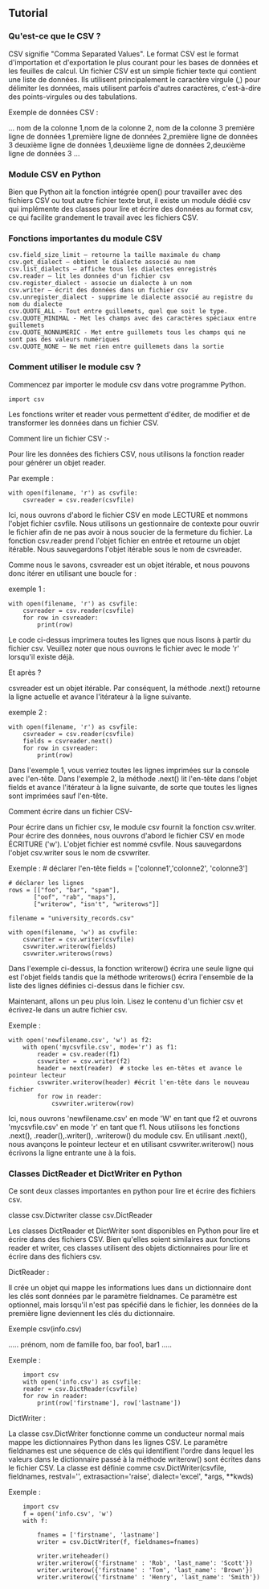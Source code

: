 Tutorial
--------

### Qu'est-ce que le CSV ?
CSV signifie "Comma Separated Values". Le format CSV est le format d'importation et d'exportation le plus courant pour les bases de données et les feuilles de calcul. Un fichier CSV est un simple fichier texte qui contient une liste de données. Ils utilisent principalement le caractère virgule (,) pour délimiter les données, mais utilisent parfois d'autres caractères, c'est-à-dire des points-virgules ou des tabulations.

Exemple de données CSV :

...
nom de la colonne 1,nom de la colonne 2, nom de la colonne 3
première ligne de données 1,première ligne de données 2,première ligne de données 3
deuxième ligne de données 1,deuxième ligne de données 2,deuxième ligne de données 3
...

### Module CSV en Python
Bien que Python ait la fonction intégrée open() pour travailler avec des fichiers CSV ou tout autre fichier texte brut, il existe un module dédié csv qui implémente des classes pour lire et écrire des données au format csv, ce qui facilite grandement le travail avec les fichiers CSV.

### Fonctions importantes du module CSV

    csv.field_size_limit – retourne la taille maximale du champ
    csv.get_dialect – obtient le dialecte associé au nom
    csv.list_dialects – affiche tous les dialectes enregistrés
    csv.reader – lit les données d'un fichier csv
    csv.register_dialect - associe un dialecte à un nom
    csv.writer – écrit des données dans un fichier csv
    csv.unregister_dialect - supprime le dialecte associé au registre du nom du dialecte
    csv.QUOTE_ALL - Tout entre guillemets, quel que soit le type.
    csv.QUOTE_MINIMAL - Met les champs avec des caractères spéciaux entre guillemets
    csv.QUOTE_NONNUMERIC - Met entre guillemets tous les champs qui ne sont pas des valeurs numériques
    csv.QUOTE_NONE – Ne met rien entre guillemets dans la sortie

### Comment utiliser le module csv ?
Commencez par importer le module csv dans votre programme Python.

    import csv

Les fonctions writer et reader vous permettent d'éditer, de modifier et de transformer les données dans un fichier CSV.

Comment lire un fichier CSV :-

Pour lire les données des fichiers CSV, nous utilisons la fonction reader pour générer un objet reader.

Par exemple :

    with open(filename, 'r') as csvfile:
        csvreader = csv.reader(csvfile)

Ici, nous ouvrons d'abord le fichier CSV en mode LECTURE et nommons l'objet fichier csvfile. Nous utilisons un gestionnaire de contexte pour ouvrir le fichier afin de ne pas avoir à nous soucier de la fermeture du fichier. La fonction csv.reader prend l'objet fichier en entrée et retourne un objet itérable. Nous sauvegardons l'objet itérable sous le nom de csvreader.

Comme nous le savons, csvreader est un objet itérable, et nous pouvons donc itérer en utilisant une boucle for :

exemple 1 :

    with open(filename, 'r') as csvfile:
        csvreader = csv.reader(csvfile)
        for row in csvreader:
            print(row)

Le code ci-dessus imprimera toutes les lignes que nous lisons à partir du fichier csv. Veuillez noter que nous ouvrons le fichier avec le mode 'r' lorsqu'il existe déjà.

Et après ?

csvreader est un objet itérable. Par conséquent, la méthode .next() retourne la ligne actuelle et avance l'itérateur à la ligne suivante.

exemple 2 :

    with open(filename, 'r') as csvfile:
        csvreader = csv.reader(csvfile)
        fields = csvreader.next()
        for row in csvreader:
            print(row)

Dans l'exemple 1, vous verriez toutes les lignes imprimées sur la console avec l'en-tête. Dans l'exemple 2, la méthode .next() lit l'en-tête dans l'objet fields et avance l'itérateur à la ligne suivante, de sorte que toutes les lignes sont imprimées sauf l'en-tête.


Comment écrire dans un fichier CSV-

Pour écrire dans un fichier csv, le module csv fournit la fonction csv.writer. Pour écrire des données, nous ouvrons d'abord le fichier CSV en mode ÉCRITURE ('w'). L'objet fichier est nommé csvfile. Nous sauvegardons l'objet csv.writer sous le nom de csvwriter.

Exemple :
    # déclarer l'en-tête
    fields = ['colonne1','colonne2', 'colonne3']

    # déclarer les lignes
    rows = [["foo", "bar", "spam"],
           ["oof", "rab", "maps"],
           ["writerow", "isn't", "writerows"]]

    filename = "university_records.csv"
    
    with open(filename, 'w') as csvfile:
        csvwriter = csv.writer(csvfile)
        csvwriter.writerow(fields)
        csvwriter.writerows(rows)

Dans l'exemple ci-dessus, la fonction writerow() écrira une seule ligne qui est l'objet fields tandis que la méthode writerows() écrira l'ensemble de la liste des lignes définies ci-dessus dans le fichier csv.

Maintenant, allons un peu plus loin. Lisez le contenu d'un fichier csv et écrivez-le dans un autre fichier csv.

Exemple :

    with open('newfilename.csv', 'w') as f2:
        with open('mycsvfile.csv', mode='r') as f1:
            reader = csv.reader(f1)
            csvwriter = csv.writer(f2)
            header = next(reader)  # stocke les en-têtes et avance le pointeur lecteur
            csvwriter.writerow(header) #écrit l'en-tête dans le nouveau fichier
            for row in reader:
                csvwriter.writerow(row)

Ici, nous ouvrons 'newfilename.csv' en mode 'W' en tant que f2 et ouvrons 'mycsvfile.csv' en mode 'r' en tant que f1. Nous utilisons les fonctions .next(), .reader(),.writer(), .writerow() du module csv. En utilisant .next(), nous avançons le pointeur lecteur et en utilisant csvwriter.writerow() nous écrivons la ligne entrante une à la fois.

### Classes DictReader et DictWriter en Python

Ce sont deux classes importantes en python pour lire et écrire des fichiers csv.

classe csv.Dictwriter
classe csv.DictReader

Les classes DictReader et DictWriter sont disponibles en Python pour lire et écrire dans des fichiers CSV. Bien qu'elles soient similaires aux fonctions reader et writer, ces classes utilisent des objets dictionnaires pour lire et écrire dans des fichiers csv.

DictReader :

Il crée un objet qui mappe les informations lues dans un dictionnaire dont les clés sont données par le paramètre fieldnames. Ce paramètre est optionnel, mais lorsqu'il n'est pas spécifié dans le fichier, les données de la première ligne deviennent les clés du dictionnaire.

Exemple csv(info.csv)

.....
prénom, nom de famille
foo, bar
foo1, bar1
.....

Exemple :

        import csv
        with open('info.csv') as csvfile:
        reader = csv.DictReader(csvfile)
        for row in reader:
            print(row['firstname'], row['lastname'])

DictWriter :

La classe csv.DictWriter fonctionne comme un conducteur normal mais mappe les dictionnaires Python dans les lignes CSV. Le paramètre fieldnames est une séquence de clés qui identifient l'ordre dans lequel les valeurs dans le dictionnaire passé à la méthode writerow() sont écrites dans le fichier CSV. La classe est définie comme csv.DictWriter(csvfile, fieldnames, restval='', extrasaction='raise', dialect='excel', *args, **kwds)

Exemple :

        import csv
        f = open('info.csv', 'w')
        with f:
            
            fnames = ['firstname', 'lastname']
            writer = csv.DictWriter(f, fieldnames=fnames)    

            writer.writeheader()
            writer.writerow({'firstname' : 'Rob', 'last_name': 'Scott'})
            writer.writerow({'firstname' : 'Tom', 'last_name': 'Brown'})
            writer.writerow({'firstname' : 'Henry', 'last_name': 'Smith'})